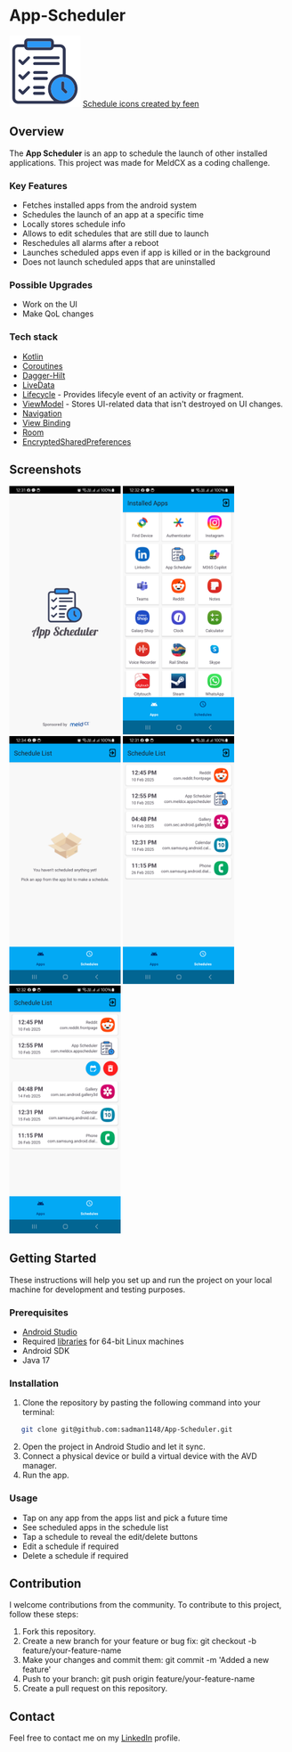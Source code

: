 # App-Scheduler

<img src="https://github.com/sadman1148/App-Scheduler/blob/main/app/src/main/res/drawable/scheduler_logo.png" width="128" alt="App Icon">
<a href="https://www.flaticon.com/free-icons/schedule" title="schedule icons">Schedule icons created by feen</a>

## Overview
The **App Scheduler** is an app to schedule the launch of other installed applications. This project was made for MeldCX as a coding challenge.

### Key Features
- Fetches installed apps from the android system
- Schedules the launch of an app at a specific time
- Locally stores schedule info
- Allows to edit schedules that are still due to launch
- Reschedules all alarms after a reboot
- Launches scheduled apps even if app is killed or in the background
- Does not launch scheduled apps that are uninstalled

### Possible Upgrades
- Work on the UI
- Make QoL changes

### Tech stack
- [Kotlin](https://kotlinlang.org/)
- [Coroutines](https://github.com/Kotlin/kotlinx.coroutines)
- [Dagger-Hilt](https://developer.android.com/training/dependency-injection/hilt-android)
- [LiveData](https://developer.android.com/topic/libraries/architecture/livedata)
- [Lifecycle](https://developer.android.com/jetpack/androidx/releases/lifecycle) - Provides lifecyle event of an activity or fragment.
- [ViewModel](https://developer.android.com/topic/libraries/architecture/viewmodel) - Stores UI-related data that isn't destroyed on UI changes.
- [Navigation](https://developer.android.com/guide/navigation/navigation-getting-started)
- [View Binding](https://developer.android.com/topic/libraries/view-binding)
- [Room](https://developer.android.com/training/data-storage/room)
- [EncryptedSharedPreferences](https://developer.android.com/reference/androidx/security/crypto/EncryptedSharedPreferences)

## Screenshots
<img src="Screenshots/splash.png" width="200" alt="movie details"> <img src="Screenshots/apps_list.png" width="200" alt="movie list">
<img src="Screenshots/empty_list.png" width="200" alt="show list"> <img src="Screenshots/schedule_list.png" width="200" alt="show list dark">
<img src="Screenshots/schedule_list_edit_delete.png" width="200" alt="graph dark">


## Getting Started
These instructions will help you set up and run the project on your local machine for development and testing purposes.

### Prerequisites
- [Android Studio](https://developer.android.com/studio)
- Required [libraries](https://developer.android.com/studio/install#64bit-libs) for 64-bit Linux machines
- Android SDK
- Java 17

### Installation
1. Clone the repository by pasting the following command into your terminal:
```bash
   git clone git@github.com:sadman1148/App-Scheduler.git
```
2. Open the project in Android Studio and let it sync.
3. Connect a physical device or build a virtual device with the AVD manager.
4. Run the app.

### Usage
- Tap on any app from the apps list and pick a future time
- See scheduled apps in the schedule list
- Tap a schedule to reveal the edit/delete buttons
- Edit a schedule if required
- Delete a schedule if required


## Contribution
I welcome contributions from the community. To contribute to this project, follow these steps:

1. Fork this repository.
2. Create a new branch for your feature or bug fix: git checkout -b feature/your-feature-name
3. Make your changes and commit them: git commit -m 'Added a new feature'
4. Push to your branch: git push origin feature/your-feature-name
5. Create a pull request on this repository.


## Contact
Feel free to contact me on my [LinkedIn](https://www.linkedin.com/in/sadman-alam-impulse/) profile.
